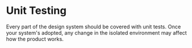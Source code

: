 # Unit Testing

Every part of the design system should be covered with unit tests. Once your system's adopted, any change in the isolated environment may affect how the product works.
